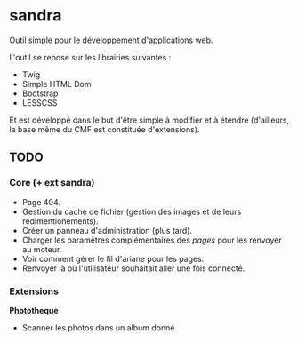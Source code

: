 # sandra

Outil simple pour le développement d&#39;applications web.

L'outil se repose sur les librairies suivantes :

 - Twig
 - Simple HTML Dom
 - Bootstrap
 - LESSCSS

Et est développé dans le but d'être simple à modifier et à étendre (d'ailleurs, la base même du CMF est constituée d'extensions).

## TODO

### Core (+ ext sandra)

 - Page 404.
 - Gestion du cache de fichier (gestion des images et de leurs redimentionements).
 - Créer un panneau d'administration (plus tard).
 - Charger les paramètres complémentaires des *pages* pour les renvoyer au moteur.
 - Voir comment gérer le fil d'ariane pour les pages.
 - Renvoyer là où l'utilisateur souhaitait aller une fois connecté.

### Extensions

**Phototheque**

 - Scanner les photos dans un album donné
